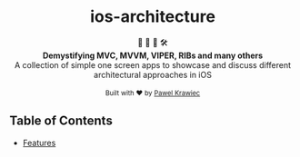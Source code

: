 <h1 align="center">ios-architecture</h1>

<div align="center">
👷 🧱 🧰 🛠️
</div>
<div align="center">
<strong>Demystifying MVC, MVVM, VIPER, RIBs and many others</strong>
</div>
<div align="center">
 A collection of simple one screen apps to showcase and discuss different architectural approaches  in iOS
</div>

<br />

<div align="center">
<!-- Last commit -->
<a href="https://img.shields.io/github/last-commit/tailec/ios-architecture.svg" alt="last commit">
</a>
<!-- License -->
<a href="https://img.shields.io/badge/licence%20-MIT%20-brightgreen.svg" alt="license">
</a>
<!-- Swift version -->
<a href="https://img.shields.io/badge/swift%20version-4.2-brightgreen.svg" alt="swift version">
</a>
<!-- Open issues -->
<a href="https://img.shields.io/github/issues-raw/tailec/ios-architecture.svg" alt="open issues">
</a>
<!-- Platform -->
<a href="https://img.shields.io/badge/platform-ios-lightgrey.svg" alt="platform">
</a>
</div>


<div align="center">
<sub>Built with ❤︎ by
<a href="https://tailec.com">Pawel Krawiec</a>
</a>
</div>

## Table of Contents
- [Features](#features)
